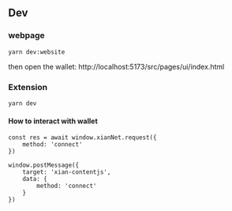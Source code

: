 ## Dev
### webpage
```
yarn dev:website
```
then open the wallet: http://localhost:5173/src/pages/ui/index.html

### Extension

```
yarn dev
```

#### How to interact with wallet

```
const res = await window.xianNet.request({
    method: 'connect'
})
```


```
window.postMessage({ 
    target: 'xian-contentjs',
    data: {
        method: 'connect'
    }
})
```